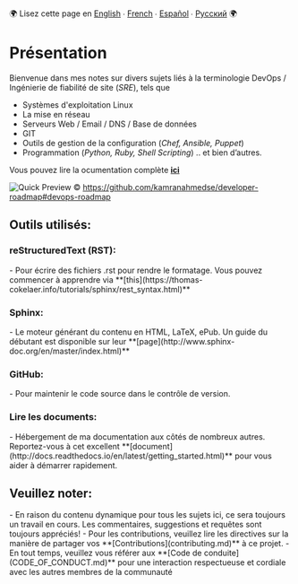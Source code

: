:earth_africa: Lisez cette page en [English](../../README.md) ∙ [French](README_FR.md) ∙ [Español](../../global/ES/README_ES.md) ∙ [Русский](../../global/RU/README_RU.md) :earth_africa:

<h1> Présentation </h1>

Bienvenue dans mes notes sur divers sujets liés à la terminologie DevOps / Ingénierie de fiabilité de site (_SRE_), tels que
- Systèmes d'exploitation Linux
- La mise en réseau
- Serveurs Web / Email / DNS / Base de données
- GIT
- Outils de gestion de la configuration (_Chef, Ansible, Puppet_)
- Programmation (_Python, Ruby, Shell Scripting_) .. et bien d’autres.


Vous pouvez lire la ocumentation complète **[ici](https://rebrand.ly/VH-notes-RTD)**

![Quick Preview](https://raw.githubusercontent.com/kamranahmedse/developer-roadmap/master/images/devops.png)
&copy; https://github.com/kamranahmedse/developer-roadmap#devops-roadmap



<h2> Outils utilisés: </h2>
<h3> reStructuredText (RST): </h3>
- Pour écrire des fichiers .rst pour rendre le formatage. Vous pouvez commencer à apprendre via **[this](https://thomas-cokelaer.info/tutorials/sphinx/rest_syntax.html)**


<h3> Sphinx: </h3>
- Le moteur générant du contenu en HTML, LaTeX, ePub. Un guide du débutant est disponible sur leur **[page](http://www.sphinx-doc.org/en/master/index.html)**

<h3> GitHub: </h3>
- Pour maintenir le code source dans le contrôle de version.

<h3> Lire les documents: </h3>
- Hébergement de ma documentation aux côtés de nombreux autres. Reportez-vous à cet excellent **[document](http://docs.readthedocs.io/en/latest/getting_started.html)** pour vous aider à démarrer rapidement.


<h2> Veuillez noter: </h2>
- En raison du contenu dynamique pour tous les sujets ici, ce sera toujours un travail en cours. Les commentaires, suggestions et requêtes sont toujours appréciés!
- Pour les contributions, veuillez lire les directives sur la manière de partager vos **[Contributions](contributing.md)** à ce projet.
- En tout temps, veuillez vous référer aux **[Code de conduite](CODE_OF_CONDUCT.md)** pour une interaction respectueuse et cordiale avec les autres membres de la communauté
